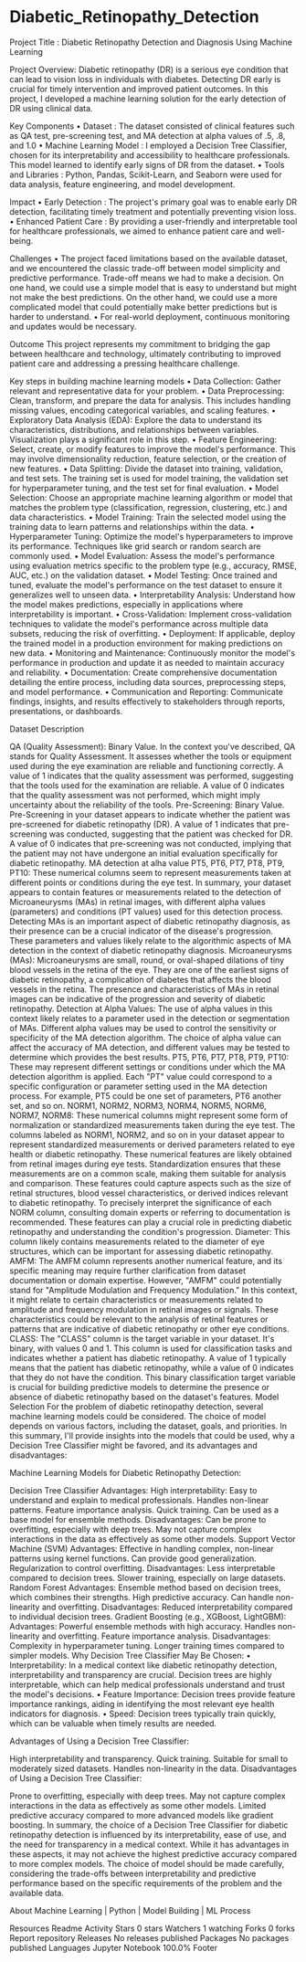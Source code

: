 # Diabetic_Retinopathy_Detection
Project Title : Diabetic Retinopathy Detection and Diagnosis Using Machine Learning

Project Overview: Diabetic retinopathy (DR) is a serious eye condition that can lead to vision loss in individuals with diabetes. Detecting DR early is crucial for timely intervention and improved patient outcomes. In this project, I developed a machine learning solution for the early detection of DR using clinical data.

Key Components • Dataset : The dataset consisted of clinical features such as QA test, pre-screening test, and MA detection at alpha values of .5, .8, and 1.0 • Machine Learning Model : I employed a Decision Tree Classifier, chosen for its interpretability and accessibility to healthcare professionals. This model learned to identify early signs of DR from the dataset. • Tools and Libraries : Python, Pandas, Scikit-Learn, and Seaborn were used for data analysis, feature engineering, and model development.

Impact • Early Detection : The project's primary goal was to enable early DR detection, facilitating timely treatment and potentially preventing vision loss. • Enhanced Patient Care : By providing a user-friendly and interpretable tool for healthcare professionals, we aimed to enhance patient care and well-being.

Challenges • The project faced limitations based on the available dataset, and we encountered the classic trade-off between model simplicity and predictive performance. Trade-off means we had to make a decision. On one hand, we could use a simple model that is easy to understand but might not make the best predictions. On the other hand, we could use a more complicated model that could potentially make better predictions but is harder to understand. • For real-world deployment, continuous monitoring and updates would be necessary.

Outcome This project represents my commitment to bridging the gap between healthcare and technology, ultimately contributing to improved patient care and addressing a pressing healthcare challenge.

Key steps in building machine learning models • Data Collection: Gather relevant and representative data for your problem. • Data Preprocessing: Clean, transform, and prepare the data for analysis. This includes handling missing values, encoding categorical variables, and scaling features. • Exploratory Data Analysis (EDA): Explore the data to understand its characteristics, distributions, and relationships between variables. Visualization plays a significant role in this step. • Feature Engineering: Select, create, or modify features to improve the model's performance. This may involve dimensionality reduction, feature selection, or the creation of new features. • Data Splitting: Divide the dataset into training, validation, and test sets. The training set is used for model training, the validation set for hyperparameter tuning, and the test set for final evaluation. • Model Selection: Choose an appropriate machine learning algorithm or model that matches the problem type (classification, regression, clustering, etc.) and data characteristics. • Model Training: Train the selected model using the training data to learn patterns and relationships within the data. • Hyperparameter Tuning: Optimize the model's hyperparameters to improve its performance. Techniques like grid search or random search are commonly used. • Model Evaluation: Assess the model's performance using evaluation metrics specific to the problem type (e.g., accuracy, RMSE, AUC, etc.) on the validation dataset. • Model Testing: Once trained and tuned, evaluate the model's performance on the test dataset to ensure it generalizes well to unseen data. • Interpretability Analysis: Understand how the model makes predictions, especially in applications where interpretability is important. • Cross-Validation: Implement cross-validation techniques to validate the model's performance across multiple data subsets, reducing the risk of overfitting. • Deployment: If applicable, deploy the trained model in a production environment for making predictions on new data. • Monitoring and Maintenance: Continuously monitor the model's performance in production and update it as needed to maintain accuracy and reliability. • Documentation: Create comprehensive documentation detailing the entire process, including data sources, preprocessing steps, and model performance. • Communication and Reporting: Communicate findings, insights, and results effectively to stakeholders through reports, presentations, or dashboards.

Dataset Description

QA (Quality Assessment): Binary Value. In the context you've described, QA stands for Quality Assessment. It assesses whether the tools or equipment used during the eye examination are reliable and functioning correctly. A value of 1 indicates that the quality assessment was performed, suggesting that the tools used for the examination are reliable. A value of 0 indicates that the quality assessment was not performed, which might imply uncertainty about the reliability of the tools.
Pre-Screening: Binary Value. Pre-Screening in your dataset appears to indicate whether the patient was pre-screened for diabetic retinopathy (DR). A value of 1 indicates that pre-screening was conducted, suggesting that the patient was checked for DR. A value of 0 indicates that pre-screening was not conducted, implying that the patient may not have undergone an initial evaluation specifically for diabetic retinopathy.
MA detection at alha value PT5, PT6, PT7, PT8, PT9, PT10: These numerical columns seem to represent measurements taken at different points or conditions during the eye test. In summary, your dataset appears to contain features or measurements related to the detection of Microaneurysms (MAs) in retinal images, with different alpha values (parameters) and conditions (PT values) used for this detection process. Detecting MAs is an important aspect of diabetic retinopathy diagnosis, as their presence can be a crucial indicator of the disease's progression. These parameters and values likely relate to the algorithmic aspects of MA detection in the context of diabetic retinopathy diagnosis. Microaneurysms (MAs): Microaneurysms are small, round, or oval-shaped dilations of tiny blood vessels in the retina of the eye. They are one of the earliest signs of diabetic retinopathy, a complication of diabetes that affects the blood vessels in the retina. The presence and characteristics of MAs in retinal images can be indicative of the progression and severity of diabetic retinopathy. Detection at Alpha Values: The use of alpha values in this context likely relates to a parameter used in the detection or segmentation of MAs. Different alpha values may be used to control the sensitivity or specificity of the MA detection algorithm. The choice of alpha value can affect the accuracy of MA detection, and different values may be tested to determine which provides the best results. PT5, PT6, PT7, PT8, PT9, PT10: These may represent different settings or conditions under which the MA detection algorithm is applied. Each "PT" value could correspond to a specific configuration or parameter setting used in the MA detection process. For example, PT5 could be one set of parameters, PT6 another set, and so on.
NORM1, NORM2, NORM3, NORM4, NORM5, NORM6, NORM7, NORM8: These numerical columns might represent some form of normalization or standardized measurements taken during the eye test. The columns labeled as NORM1, NORM2, and so on in your dataset appear to represent standardized measurements or derived parameters related to eye health or diabetic retinopathy. These numerical features are likely obtained from retinal images during eye tests. Standardization ensures that these measurements are on a common scale, making them suitable for analysis and comparison. These features could capture aspects such as the size of retinal structures, blood vessel characteristics, or derived indices relevant to diabetic retinopathy. To precisely interpret the significance of each NORM column, consulting domain experts or referring to documentation is recommended. These features can play a crucial role in predicting diabetic retinopathy and understanding the condition's progression.
Diameter: This column likely contains measurements related to the diameter of eye structures, which can be important for assessing diabetic retinopathy.
AMFM: The AMFM column represents another numerical feature, and its specific meaning may require further clarification from dataset documentation or domain expertise. However, "AMFM" could potentially stand for "Amplitude Modulation and Frequency Modulation." In this context, it might relate to certain characteristics or measurements related to amplitude and frequency modulation in retinal images or signals. These characteristics could be relevant to the analysis of retinal features or patterns that are indicative of diabetic retinopathy or other eye conditions.
CLASS: The "CLASS" column is the target variable in your dataset. It's binary, with values 0 and 1. This column is used for classification tasks and indicates whether a patient has diabetic retinopathy. A value of 1 typically means that the patient has diabetic retinopathy, while a value of 0 indicates that they do not have the condition. This binary classification target variable is crucial for building predictive models to determine the presence or absence of diabetic retinopathy based on the dataset's features.
Model Selection For the problem of diabetic retinopathy detection, several machine learning models could be considered. The choice of model depends on various factors, including the dataset, goals, and priorities. In this summary, I'll provide insights into the models that could be used, why a Decision Tree Classifier might be favored, and its advantages and disadvantages:

Machine Learning Models for Diabetic Retinopathy Detection:

Decision Tree Classifier Advantages:
High interpretability: Easy to understand and explain to medical professionals.
Handles non-linear patterns.
Feature importance analysis.
Quick training.
Can be used as a base model for ensemble methods. Disadvantages:
Can be prone to overfitting, especially with deep trees.
May not capture complex interactions in the data as effectively as some other models.
Support Vector Machine (SVM) Advantages:
Effective in handling complex, non-linear patterns using kernel functions.
Can provide good generalization.
Regularization to control overfitting. Disadvantages:
Less interpretable compared to decision trees.
Slower training, especially on large datasets.
Random Forest Advantages:
Ensemble method based on decision trees, which combines their strengths.
High predictive accuracy.
Can handle non-linearity and overfitting. Disadvantages:
Reduced interpretability compared to individual decision trees.
Gradient Boosting (e.g., XGBoost, LightGBM): Advantages:
Powerful ensemble methods with high accuracy.
Handles non-linearity and overfitting.
Feature importance analysis. Disadvantages:
Complexity in hyperparameter tuning.
Longer training times compared to simpler models.
Why Decision Tree Classifier May Be Chosen: • Interpretability: In a medical context like diabetic retinopathy detection, interpretability and transparency are crucial. Decision trees are highly interpretable, which can help medical professionals understand and trust the model's decisions. • Feature Importance: Decision trees provide feature importance rankings, aiding in identifying the most relevant eye health indicators for diagnosis. • Speed: Decision trees typically train quickly, which can be valuable when timely results are needed.

Advantages of Using a Decision Tree Classifier:

High interpretability and transparency.
Quick training.
Suitable for small to moderately sized datasets.
Handles non-linearity in the data.
Disadvantages of Using a Decision Tree Classifier:

Prone to overfitting, especially with deep trees.
May not capture complex interactions in the data as effectively as some other models.
Limited predictive accuracy compared to more advanced models like gradient boosting.
In summary, the choice of a Decision Tree Classifier for diabetic retinopathy detection is influenced by its interpretability, ease of use, and the need for transparency in a medical context. While it has advantages in these aspects, it may not achieve the highest predictive accuracy compared to more complex models. The choice of model should be made carefully, considering the trade-offs between interpretability and predictive performance based on the specific requirements of the problem and the available data.

About
Machine Learning | Python | Model Building | ML Process

Resources
 Readme
 Activity
Stars
 0 stars
Watchers
 1 watching
Forks
 0 forks
Report repository
Releases
No releases published
Packages
No packages published
Languages
Jupyter Notebook
100.0%
Footer


